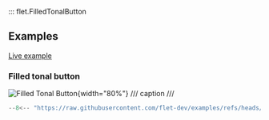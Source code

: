 ::: flet.FilledTonalButton

## Examples

[Live example](https://flet-controls-gallery.fly.dev/buttons/filledtonalbutton)

### Filled tonal button

![Filled Tonal Button](/img/docs/controls/filled-tonal-button/basic-filled-tonal-buttons.png){width="80%"}
/// caption
///

```python
--8<-- "https://raw.githubusercontent.com/flet-dev/examples/refs/heads/v1-docs/python/controls/buttons/filled-tonal-button/filled-tonal-button-example.py"
```
